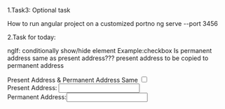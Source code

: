 1.Task3: Optional task

How to run angular project on a customized portno
ng serve --port 3456 

2.Task for today: 

 ngIf: conditionally show/hide element
               Example:checkbox Is permanent address same as present address???
               present address to be copied to permanent address
<div>
    <label for="checked">Present Address & Permanent Address Same</label>
    <input type="checkbox" id="checked" name="checkbox" [(ngModel)]="isChecked"> <br>
Present Address: <input type="text" [(ngModel)]="address"><br>
Permanent Address:<input type="text" *ngIf="isChecked" [value]="address"><br><br>
</div>               
